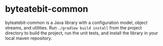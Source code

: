 byteatebit-common
=================
byteatebit-common is a Java library with a configuration model, object streams, and utilities.  Run
`./gradlew build install` from the project directory to build the project, run the unit tests, and install the library in your local maven
repository.